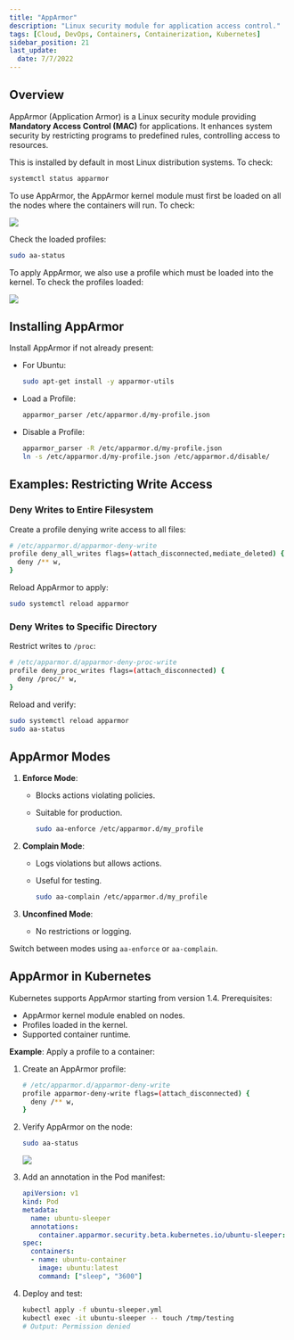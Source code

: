 ```yaml
---
title: "AppArmor"
description: "Linux security module for application access control."
tags: [Cloud, DevOps, Containers, Containerization, Kubernetes]
sidebar_position: 21
last_update:
  date: 7/7/2022
---
```



## Overview

AppArmor (Application Armor) is a Linux security module providing **Mandatory Access Control (MAC)** for applications. It enhances system security by restricting programs to predefined rules, controlling access to resources.

This is installed by default in most Linux distribution systems. To check:

```bash
systemctl status apparmor 
```

To use AppArmor, the AppArmor kernel module must first be loaded on all the nodes where the containers will run. To check:

<div class='img-center'>

![](/img/docs/check-if-apparmor-is-loaded-or-not.png)

</div>



Check the loaded profiles:

```bash
sudo aa-status
```

To apply AppArmor, we also use a profile which must be loaded into the kernel. To check the profiles loaded:

<div class='img-center'>

![](/img/docs/check-apparmor-profiles-loaded-onto-the-kernel.png)

</div>




## Installing AppArmor

Install AppArmor if not already present:

- For Ubuntu:  

   ```bash
   sudo apt-get install -y apparmor-utils
   ```

- Load a Profile:  

   ```bash
   apparmor_parser /etc/apparmor.d/my-profile.json
   ```

- Disable a Profile:  

   ```bash
   apparmor_parser -R /etc/apparmor.d/my-profile.json
   ln -s /etc/apparmor.d/my-profile.json /etc/apparmor.d/disable/
   ```




## Examples: Restricting Write Access

### Deny Writes to Entire Filesystem  

Create a profile denying write access to all files:

```bash
# /etc/apparmor.d/apparmor-deny-write
profile deny_all_writes flags=(attach_disconnected,mediate_deleted) {
  deny /** w,
}
```

Reload AppArmor to apply:  

```bash
sudo systemctl reload apparmor
```

### Deny Writes to Specific Directory  

Restrict writes to `/proc`: 
 
```bash
# /etc/apparmor.d/apparmor-deny-proc-write
profile deny_proc_writes flags=(attach_disconnected) {
  deny /proc/* w,
}
```

Reload and verify: 
 
```bash
sudo systemctl reload apparmor
sudo aa-status
```



## AppArmor Modes

1. **Enforce Mode**:  
   - Blocks actions violating policies.  
   - Suitable for production.  
      
      ```bash
      sudo aa-enforce /etc/apparmor.d/my_profile
      ```

2. **Complain Mode**:  
   - Logs violations but allows actions.  
   - Useful for testing.  
   
      ```bash
      sudo aa-complain /etc/apparmor.d/my_profile
      ```

3. **Unconfined Mode**:  
   - No restrictions or logging.  

Switch between modes using `aa-enforce` or `aa-complain`.


## AppArmor in Kubernetes

Kubernetes supports AppArmor starting from version 1.4. Prerequisites:

- AppArmor kernel module enabled on nodes.
- Profiles loaded in the kernel.
- Supported container runtime.

**Example**: Apply a profile to a container:

1. Create an AppArmor profile:
   ```bash
   # /etc/apparmor.d/apparmor-deny-write
   profile apparmor-deny-write flags=(attach_disconnected) {
     deny /** w,
   }
   ```

2. Verify AppArmor on the node:
   ```bash
   sudo aa-status
   ```

   <div class='img-center'>

   ![](/img/docs/apparmor-verify-if-profile-is-loaded-before-running.png)

   </div>




3. Add an annotation in the Pod manifest:
   ```yaml
   apiVersion: v1
   kind: Pod
   metadata:
     name: ubuntu-sleeper
     annotations:
       container.apparmor.security.beta.kubernetes.io/ubuntu-sleeper: localhost/apparmor-deny-write
   spec:
     containers:
     - name: ubuntu-container
       image: ubuntu:latest
       command: ["sleep", "3600"]
   ```

4. Deploy and test:
   ```bash
   kubectl apply -f ubuntu-sleeper.yml
   kubectl exec -it ubuntu-sleeper -- touch /tmp/testing
   # Output: Permission denied
   ```